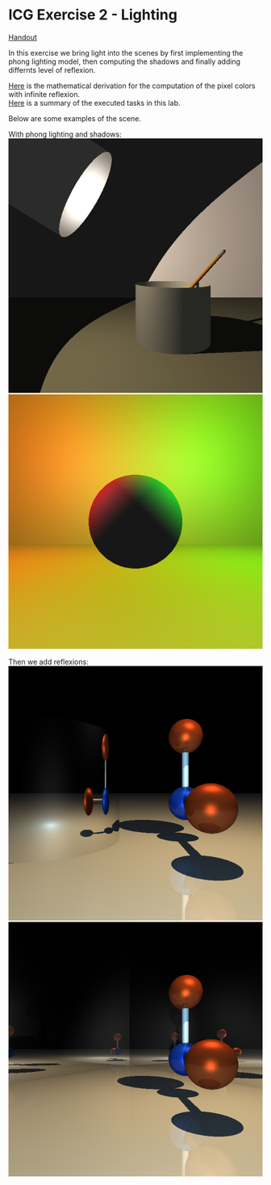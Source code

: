 # ICG Exercise 2 - Lighting
[Handout](https://htmlpreview.github.io/?https://github.com/jonasblanc/ComputerGraphicProject/blob/master/icg_exercise_2/exercise2.html)

In this exercise we bring light into the scenes by first implementing the phong lighting model, then computing the shadows and finally adding differnts level of reflexion.

[Here](./report/Theory.pdf) is the mathematical derivation for the computation of the pixel colors with infinite reflexion.  
[Here](./report/README.md) is a summary of the executed tasks in this lab.

Below are some examples of the scene.

With phong lighting and shadows:  
![result](./report/desk.png)
![result](./report/shading1.png)

Then we add reflexions:  
![result](./report/mirror1.png)
![result](./report/mirror2.png)

